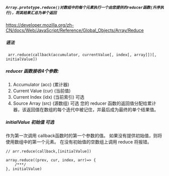 ##### `Array.prototype.reduce()对数组中的每个元素执行一个由您提供的reducer函数(升序执行)，将其结果汇总为单个返回`

<https://developer.mozilla.org/zh-CN/docs/Web/JavaScript/Reference/Global_Objects/Array/Reduce>

##### 语法

     arr.reduce(callback(accumulator, currentValue[, index[, array]])[, initialValue])

##### reducer 函数接收4个参数:

1.  Accumulator (acc) (累计器)
2.  Current Value (cur) (当前值)
3.  Current Index (idx) (当前索引) 可选
4.  Source Array (src) (源数组) 可选
    您的 reducer 函数的返回值分配给累计器，该返回值在数组的每个迭代中被记住，并最后成为最终的单个结果值。

##### initialValue 初始值 可选

作为第一次调用 callback函数时的第一个参数的值。 如果没有提供初始值，则将使用数组中的第一个元素。 在没有初始值的空数组上调用 reduce 将报错。
```
// arr.reduce(callback,[initialValue])
 
array.reduce((prev, cur, index, arr)=> {
    /***/
}, initialValue)
```